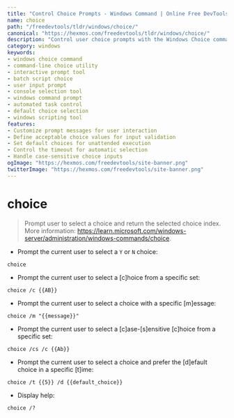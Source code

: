```yaml
---
title: "Control Choice Prompts - Windows Command | Online Free DevTools by Hexmos"
name: choice
path: "/freedevtools/tldr/windows/choice/"
canonical: "https://hexmos.com/freedevtools/tldr/windows/choice/"
description: "Control user choice prompts with the Windows Choice command. Customize prompts, set default options, and automate interactions. Free online tool, no registration required."
category: windows
keywords:
- windows choice command
- command-line choice utility
- interactive prompt tool
- batch script choice
- user input prompt
- console selection tool
- windows command prompt
- automated task control
- default choice selection
- windows scripting tool
features:
- Customize prompt messages for user interaction
- Define acceptable choice values for input validation
- Set default choices for unattended execution
- Control the timeout for automatic selection
- Handle case-sensitive choice inputs
ogImage: "https://hexmos.com/freedevtools/site-banner.png"
twitterImage: "https://hexmos.com/freedevtools/site-banner.png"
---
```


# choice

> Prompt user to select a choice and return the selected choice index.
> More information: <https://learn.microsoft.com/windows-server/administration/windows-commands/choice>.

- Prompt the current user to select a `Y` or `N` choice:

`choice`

- Prompt the current user to select a [c]hoice from a specific set:

`choice /c {{AB}}`

- Prompt the current user to select a choice with a specific [m]essage:

`choice /m "{{message}}"`

- Prompt the current user to select a [c]ase-[s]ensitive [c]hoice from a specific set:

`choice /cs /c {{Ab}}`

- Prompt the current user to select a choice and prefer the [d]efault choice in a specific [t]ime:

`choice /t {{5}} /d {{default_choice}}`

- Display help:

`choice /?`

